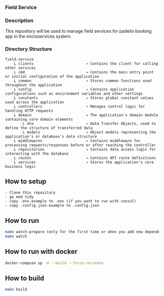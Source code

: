 <h3>Field Service</h3>

<h3>Description</h3>

<p>This repository will be used to manage field services for padelio booking app in the microservices system.</p>

<h3>Directory Structure</h3>

```
field-service
    L clients                        → Contains the client for calling other services
    L cmd                            → Contains the main entry point or initial configuration of the application
    L common                         → Stores common functions used throughout the application
    L config                         → Contains application configurations such as environment variables and other settings
    L constants                      → Stores global constant values used across the application
    L controllers                    → Manages control logic for handling HTTP requests
    L domain                         → The application's domain module containing core domain elements
        L dto                        → Data Transfer Objects, used to define the structure of transferred data
        L models                     → Object models representing the application's or database's data structure
    L middlewares                    → Contains middleware for processing requests/responses before or after reaching the controller
    L repositories                   → Contains data access logic for interacting with the database
    L routes                         → Contains API route definitions
    L services                       → Stores the application's core business logic
```

## How to setup

```
- Clone this repository
- go mod tidy
- copy .env.example to .env (if you want to run with consul)
- copy .config.json.example to .config.json
```

## How to run

```bash
make watch-prepare (only for the first time or when you add new dependency)
make watch
```

## How to run with docker

```bash
docker-compose up -d --build --force-recreate
```

## How to build
```bash
make build
```


